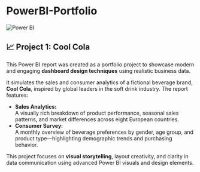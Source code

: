 # PowerBI-Portfolio
![Power BI](https://github.com/user-attachments/assets/1fe47258-ff39-439a-949e-57820369b233)
  <h2>📈 Project 1: Cool Cola </h2>
  <p>This Power BI report was created as a portfolio project to showcase modern and engaging <strong>dashboard design techniques</strong> using realistic business data.</p>
  <p>It simulates the sales and consumer analytics of a fictional beverage brand, <strong>Cool Cola</strong>, inspired by global leaders in the soft drink industry. The report features:</p>

  <ul>
    <li><strong>Sales Analytics:</strong><br>
      A visually rich breakdown of product performance, seasonal sales patterns, and market differences across eight European countries.</li>
    <li><strong>Consumer Survey:</strong><br>
      A monthly overview of beverage preferences by gender, age group, and product type—highlighting demographic trends and purchasing behavior.</li>
  </ul>

  <p>This project focuses on <strong>visual storytelling</strong>, layout creativity, and clarity in data communication using advanced Power BI visuals and design elements.</p>
</section>

